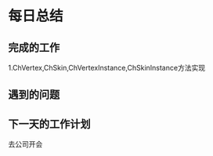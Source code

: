 # 每日总结 #
## 完成的工作 ##
1.ChVertex,ChSkin,ChVertexInstance,ChSkinInstance方法实现
## 遇到的问题 ##
## 下一天的工作计划 ##
去公司开会